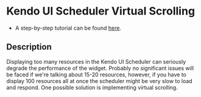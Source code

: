 # Kendo UI Scheduler Virtual Scrolling

* A step-by-step tutorial can be found [here](https://newventuresoftware.com/blog).

## Description
Displaying too many resources in the Kendo UI Scheduler can seriously degrade the performance of the widget. Probably no significant issues will be faced if we're talking about 15-20 resources, however, if you have to display 100 resources all at once the scheduler might be very slow to load and respond. One possible solution is implementing virtual scrolling.

